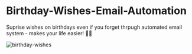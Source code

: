 # Birthday-Wishes-Email-Automation

Suprise wishes on birthdays even if you forget thrpugh automated email system - makes your life easier! 🎉🥳


![birthday-wishes](https://user-images.githubusercontent.com/56337798/213844334-3090b8a9-926f-4748-a881-1b2db2b9ebbd.gif)
